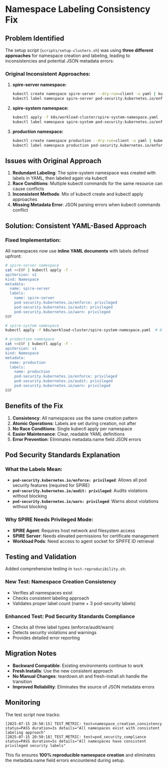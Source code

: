 # Namespace Labeling Consistency Fix

## Problem Identified

The setup script (`scripts/setup-clusters.sh`) was using **three different approaches** for namespace creation and labeling, leading to inconsistencies and potential JSON metadata errors:

### Original Inconsistent Approaches:

1. **spire-server namespace:**
   ```bash
   kubectl create namespace spire-server --dry-run=client -o yaml | kubectl apply -f -
   kubectl label namespace spire-server pod-security.kubernetes.io/enforce=privileged pod-security.kubernetes.io/audit=privileged pod-security.kubernetes.io/warn=privileged --overwrite
   ```

2. **spire-system namespace:**
   ```bash
   kubectl apply -f k8s/workload-cluster/spire-system-namespace.yaml  # YAML file already had labels
   kubectl label namespace spire-system pod-security.kubernetes.io/enforce=privileged pod-security.kubernetes.io/audit=privileged pod-security.kubernetes.io/warn=privileged --overwrite  # Redundant!
   ```

3. **production namespace:**
   ```bash
   kubectl create namespace production --dry-run=client -o yaml | kubectl apply -f -
   kubectl label namespace production pod-security.kubernetes.io/enforce=privileged pod-security.kubernetes.io/audit=privileged pod-security.kubernetes.io/warn=privileged --overwrite
   ```

## Issues with Original Approach

1. **Redundant Labeling**: The spire-system namespace was created with labels in YAML, then labeled again via kubectl
2. **Race Conditions**: Multiple kubectl commands for the same resource can cause conflicts
3. **Inconsistent Methods**: Mix of kubectl create and kubectl apply approaches
4. **Missing Metadata Error**: JSON parsing errors when kubectl commands conflict

## Solution: Consistent YAML-Based Approach

### Fixed Implementation:

All namespaces now use **inline YAML documents** with labels defined upfront:

```bash
# spire-server namespace
cat <<EOF | kubectl apply -f -
apiVersion: v1
kind: Namespace
metadata:
  name: spire-server
  labels:
    name: spire-server
    pod-security.kubernetes.io/enforce: privileged
    pod-security.kubernetes.io/audit: privileged
    pod-security.kubernetes.io/warn: privileged
EOF

# spire-system namespace  
kubectl apply -f k8s/workload-cluster/spire-system-namespace.yaml  # Already has labels

# production namespace
cat <<EOF | kubectl apply -f -
apiVersion: v1
kind: Namespace
metadata:
  name: production
  labels:
    name: production
    pod-security.kubernetes.io/enforce: privileged
    pod-security.kubernetes.io/audit: privileged
    pod-security.kubernetes.io/warn: privileged
EOF
```

## Benefits of the Fix

1. **Consistency**: All namespaces use the same creation pattern
2. **Atomic Operations**: Labels are set during creation, not after
3. **No Race Conditions**: Single kubectl apply per namespace
4. **Easier Maintenance**: Clear, readable YAML definitions
5. **Error Prevention**: Eliminates metadata.name field JSON errors

## Pod Security Standards Explanation

### What the Labels Mean:

- **`pod-security.kubernetes.io/enforce: privileged`**: Allows all pod security features (required for SPIRE)
- **`pod-security.kubernetes.io/audit: privileged`**: Audits violations without blocking
- **`pod-security.kubernetes.io/warn: privileged`**: Warns about violations without blocking

### Why SPIRE Needs Privileged Mode:

- **SPIRE Agent**: Requires host network and filesystem access
- **SPIRE Server**: Needs elevated permissions for certificate management
- **Workload Pods**: Need access to agent socket for SPIFFE ID retrieval

## Testing and Validation

Added comprehensive testing in `test-reproducibility.sh`:

### New Test: Namespace Creation Consistency
- Verifies all namespaces exist
- Checks consistent labeling approach
- Validates proper label count (name + 3 pod-security labels)

### Enhanced Test: Pod Security Standards Compliance
- Checks all three label types (enforce/audit/warn)
- Detects security violations and warnings
- Provides detailed error reporting

## Migration Notes

- **Backward Compatible**: Existing environments continue to work
- **Fresh Installs**: Use the new consistent approach
- **No Manual Changes**: teardown.sh and fresh-install.sh handle the transition
- **Improved Reliability**: Eliminates the source of JSON metadata errors

## Monitoring

The test script now tracks:
```
[2025-07-15 20:50:15] TEST_METRIC: test=namespace_creation_consistency status=PASS duration=3s details="All namespaces exist with consistent labeling approach"
[2025-07-15 20:50:18] TEST_METRIC: test=pod_security_compliance status=PASS duration=5s details="All namespaces have consistent privileged security labels"
```

This fix ensures **100% reproducible namespace creation** and eliminates the metadata.name field errors encountered during setup.